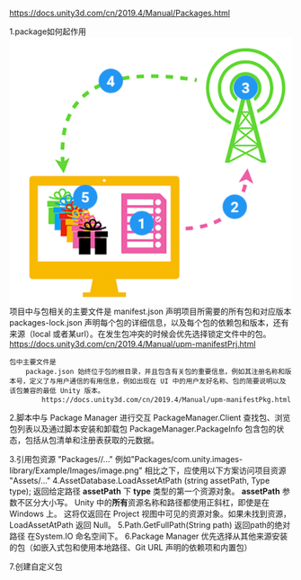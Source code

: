 https://docs.unity3d.com/cn/2019.4/Manual/Packages.html

1.package如何起作用
    ![alt text](image.png)
    项目中与包相关的主要文件是 
        manifest.json 声明项目所需要的所有包和对应版本
        packages-lock.json  声明每个包的详细信息，以及每个包的依赖包和版本，还有来源（local 或者某url）。在发生包冲突的时候会优先选择锁定文件中的包。
            https://docs.unity3d.com/cn/2019.4/Manual/upm-manifestPrj.html
        
    包中主要文件是
        package.json 始终位于包的根目录，并且包含有关包的重要信息，例如其注册名称和版本号，定义了与用户通信的有用信息，例如出现在 UI 中的用户友好名称、包的简要说明以及该包兼容的最低 Unity 版本。
            https://docs.unity3d.com/cn/2019.4/Manual/upm-manifestPkg.html
        
2.脚本中与 Package Manager 进行交互
    PackageManager.Client 查找包、浏览包列表以及通过脚本安装和卸载包
    PackageManager.PackageInfo 包含包的状态，包括从包清单和注册表获取的元数据。

3.引用包资源
    "Packages/<package-name>/..." 例如"Packages/com.unity.images-library/Example/Images/image.png"
    相比之下，应使用以下方案访问项目资源
        "Assets/..."
4.AssetDatabase.LoadAssetAtPath (string assetPath, Type type);
    返回给定路径 **assetPath** 下 **type** 类型的第一个资源对象。
    **assetPath** 参数不区分大小写。
    Unity 中的**所有**资源名称和路径都使用正斜杠，即使是在 Windows 上。
    这将仅返回在 Project 视图中可见的资源对象。如果未找到资源，LoadAssetAtPath 返回 Null。
5.Path.GetFullPath(String path)
    返回path的绝对路径 在System.IO 命名空间下。
6.Package Manager 优先选择从其他来源安装的包（如嵌入式包和使用本地路径、Git URL 声明的依赖项和内置包）

7.创建自定义包
    